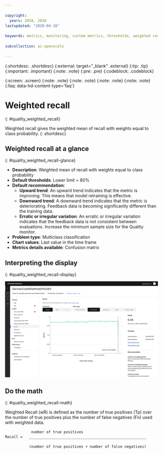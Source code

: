 ```yaml
---

copyright:
  years: 2018, 2020
lastupdated: "2020-04-18"

keywords: metrics, monitoring, custom metrics, thresholds, weighted recall, score, schedule, recommendation

subcollection: ai-openscale

---
```


{:shortdesc: .shortdesc}
{:external: target="_blank" .external}
{:tip: .tip}
{:important: .important}
{:note: .note}
{:pre: .pre}
{:codeblock: .codeblock}

{:screen: .screen}
{:note: .note}
{:note: .note}
{:note: .note}
{:note: .note}
{:faq: data-hd-content-type='faq'}

# Weighted recall
{: #quality_weighted_recall}

Weighted recall gives the weighted mean of recall with weights equal to class probability.
{: shortdesc}

## Weighted recall at a glance
{: #quality_weighted_recall-glance}

- **Description**: Weighted mean of recall with weights equal to class probability
- **Default thresholds**: Lower limit = 80%
- **Default recommendation**:
   - **Upward trend**: An upward trend indicates that the metric is improving. This means that model retraining is effective.
   - **Downward trend**: A downward trend indicates that the metric is deteriorating. Feedback data is becoming significantly different than the training data.
   - **Erratic or irregular variation**: An erratic or irregular variation indicates that the feedback data is not consistent between evaluations. Increase the minimum sample size for the Quality monitor.
- **Problem type**: Multiclass classification
- **Chart values**: Last value in the time frame
- **Metrics details available**: Confusion matrix

## Interpreting the display
{: #quality_weighted_recall-display}

![the weighted recall chart is displayed](images/wos-quality-recall.png)

## Do the math
{: #quality_weighted_recall-math}

Weighted Recall (wR) is defined as the number of true positives (Tp) over the number of true positives plus the number of false negatives (Fn) used with weighted data. 

```
            number of true positives
Recall =   ______________________________________________________

           (number of true positives + number of false negatives)
```
